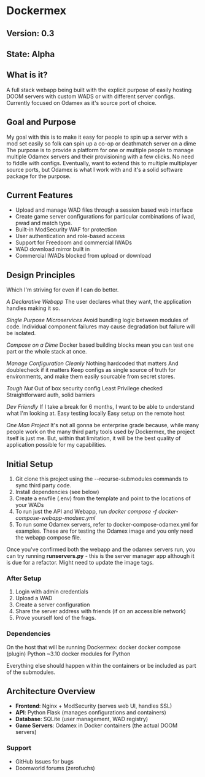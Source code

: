 # Dockermex
## Version: 0.3
## State: Alpha

## What is it?

A full stack webapp being built with the explicit purpose of easily hosting DOOM servers with custom WADS or with different server configs.
Currently focused on Odamex as it's source port of choice.

## Goal and Purpose
My goal with this is to make it easy for people to spin up a server with a mod set easily so folk can spin up a co-op or deathmatch server on a dime
The purpose is to provide a platform for one or multiple people to manage multiple Odamex servers and their provisioning with a few clicks. No need to fiddle with configs.
Eventually, want to extend this to multiple multiplayer source ports, but Odamex is what I work with and it's a solid software package for the purpose.

## Current Features
- Upload and manage WAD files through a session based web interface
- Create game server configurations for particular combinations of iwad, pwad and match type.
- Built-in ModSecurity WAF for protection
- User authentication and role-based access
- Support for Freedoom and commercial IWADs
- WAD download mirror built in
- Commercial IWADs blocked from upload or download

## Design Principles

Which I'm striving for even if I can do better.

*A Declarative Webapp*
The user declares what they want, the application handles making it so.

*Single Purpose Microservices*
Avoid bundling logic between modules of code.
Individual component failures may cause degradation but failure will be isolated.

*Compose on a Dime*
Docker based building blocks mean you can test one part or the whole stack at once.

*Manage Configuration Cleanly*
Nothing hardcoded that matters
And doublecheck if it matters
Keep configs as single source of truth for environments, and make them easily sourcable from secret stores.

*Tough Nut*
Out of box security config
Least Privilege checked
Straightforward auth, solid barriers

*Dev Friendly*
If I take a break for 6 months, I want to be able to understand what I'm looking at.
Easy testing locally
Easy setup on the remote host

*One Man Project*
It's not all gonna be enterprise grade because, while many people work on the many third party tools used by Dockermex, the project itself is just me.
But, within that limitation, it will be the best quality of application possible for my capabilities.

## Initial Setup

1) Git clone this project using the --recurse-submodules commands to sync third party code.
2) Install dependencies (see below)
3) Create a envfile (.env) from the template and point to the locations of your WADs
4) To run just the API and Webapp, run *docker compose -f docker-compose-webapp-modsec.yml*
5) To run some Odamex servers, refer to docker-compose-odamex.yml for examples. These are for testing the Odamex image and you only need the webapp compose file.

Once you've confirmed both the webapp and the odamex servers run, you can try running **runservers.py** - this is the server manager app although it is due for a refactor.
Might need to update the image tags.

### After Setup
1. Login with admin credentials
2. Upload a WAD 
3. Create a server configuration
4. Share the server address with friends (if on an accessible network)
5. Prove yourself lord of the frags.

### Dependencies
On the host that will be running Dockermex:
docker
docker compose (plugin)
Python ~3.10
docker modules for Python

Everything else should happen within the containers or be included as part of the submodules.

## Architecture Overview
- **Frontend**: Nginx + ModSecurity (serves web UI, handles SSL)
- **API**: Python Flask (manages configurations and containers)
- **Database**: SQLite (user management, WAD registry)
- **Game Servers**: Odamex in Docker containers (the actual DOOM servers)

### Support
- GitHub Issues for bugs
- Doomworld forums (zerofuchs)
